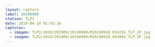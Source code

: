 ```yaml
---
layout: capture
label: 20190909
station: TLP2
date: 2019-09-10 01:43:16
capturas:
  - imagem: TLP2/2019/201909/20190909/M20190910_014316_TLP_2P.jpg
  - imagem: TLP2/2019/201909/20190909/M20190910_044804_TLP_2P.jpg
---
```

